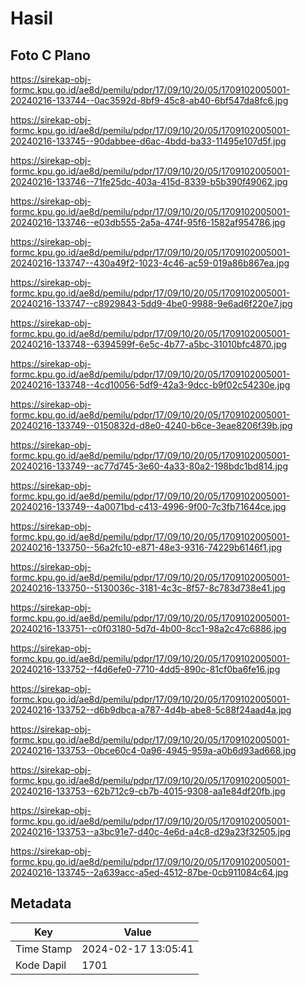 # Hasil

## Foto C Plano

https://sirekap-obj-formc.kpu.go.id/ae8d/pemilu/pdpr/17/09/10/20/05/1709102005001-20240216-133744--0ac3592d-8bf9-45c8-ab40-6bf547da8fc6.jpg

https://sirekap-obj-formc.kpu.go.id/ae8d/pemilu/pdpr/17/09/10/20/05/1709102005001-20240216-133745--90dabbee-d6ac-4bdd-ba33-11495e107d5f.jpg

https://sirekap-obj-formc.kpu.go.id/ae8d/pemilu/pdpr/17/09/10/20/05/1709102005001-20240216-133746--71fe25dc-403a-415d-8339-b5b390f49062.jpg

https://sirekap-obj-formc.kpu.go.id/ae8d/pemilu/pdpr/17/09/10/20/05/1709102005001-20240216-133746--e03db555-2a5a-474f-95f6-1582af954786.jpg

https://sirekap-obj-formc.kpu.go.id/ae8d/pemilu/pdpr/17/09/10/20/05/1709102005001-20240216-133747--430a49f2-1023-4c46-ac59-019a86b867ea.jpg

https://sirekap-obj-formc.kpu.go.id/ae8d/pemilu/pdpr/17/09/10/20/05/1709102005001-20240216-133747--c8929843-5dd9-4be0-9988-9e6ad6f220e7.jpg

https://sirekap-obj-formc.kpu.go.id/ae8d/pemilu/pdpr/17/09/10/20/05/1709102005001-20240216-133748--6394599f-6e5c-4b77-a5bc-31010bfc4870.jpg

https://sirekap-obj-formc.kpu.go.id/ae8d/pemilu/pdpr/17/09/10/20/05/1709102005001-20240216-133748--4cd10056-5df9-42a3-9dcc-b9f02c54230e.jpg

https://sirekap-obj-formc.kpu.go.id/ae8d/pemilu/pdpr/17/09/10/20/05/1709102005001-20240216-133749--0150832d-d8e0-4240-b6ce-3eae8206f39b.jpg

https://sirekap-obj-formc.kpu.go.id/ae8d/pemilu/pdpr/17/09/10/20/05/1709102005001-20240216-133749--ac77d745-3e60-4a33-80a2-198bdc1bd814.jpg

https://sirekap-obj-formc.kpu.go.id/ae8d/pemilu/pdpr/17/09/10/20/05/1709102005001-20240216-133749--4a0071bd-c413-4996-9f00-7c3fb71644ce.jpg

https://sirekap-obj-formc.kpu.go.id/ae8d/pemilu/pdpr/17/09/10/20/05/1709102005001-20240216-133750--56a2fc10-e871-48e3-9316-74229b6146f1.jpg

https://sirekap-obj-formc.kpu.go.id/ae8d/pemilu/pdpr/17/09/10/20/05/1709102005001-20240216-133750--5130036c-3181-4c3c-8f57-8c783d738e41.jpg

https://sirekap-obj-formc.kpu.go.id/ae8d/pemilu/pdpr/17/09/10/20/05/1709102005001-20240216-133751--c0f03180-5d7d-4b00-8cc1-98a2c47c6886.jpg

https://sirekap-obj-formc.kpu.go.id/ae8d/pemilu/pdpr/17/09/10/20/05/1709102005001-20240216-133752--f4d6efe0-7710-4dd5-890c-81cf0ba6fe16.jpg

https://sirekap-obj-formc.kpu.go.id/ae8d/pemilu/pdpr/17/09/10/20/05/1709102005001-20240216-133752--d6b9dbca-a787-4d4b-abe8-5c88f24aad4a.jpg

https://sirekap-obj-formc.kpu.go.id/ae8d/pemilu/pdpr/17/09/10/20/05/1709102005001-20240216-133753--0bce60c4-0a96-4945-959a-a0b6d93ad668.jpg

https://sirekap-obj-formc.kpu.go.id/ae8d/pemilu/pdpr/17/09/10/20/05/1709102005001-20240216-133753--62b712c9-cb7b-4015-9308-aa1e84df20fb.jpg

https://sirekap-obj-formc.kpu.go.id/ae8d/pemilu/pdpr/17/09/10/20/05/1709102005001-20240216-133753--a3bc91e7-d40c-4e6d-a4c8-d29a23f32505.jpg

https://sirekap-obj-formc.kpu.go.id/ae8d/pemilu/pdpr/17/09/10/20/05/1709102005001-20240216-133745--2a639acc-a5ed-4512-87be-0cb911084c64.jpg


## Metadata

| Key        | Value               |
| ---------- | ------------------- |
| Time Stamp | 2024-02-17 13:05:41 |
| Kode Dapil | 1701                |



